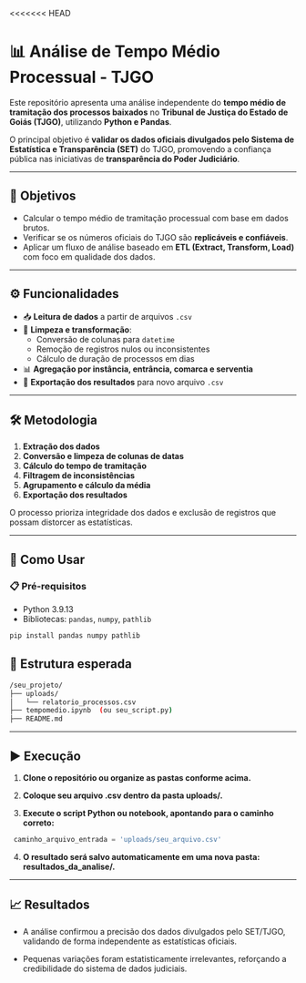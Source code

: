 <<<<<<< HEAD
# 📊 Análise de Tempo Médio Processual - TJGO

Este repositório apresenta uma análise independente do **tempo médio de tramitação dos processos baixados** no **Tribunal de Justiça do Estado de Goiás (TJGO)**, utilizando **Python e Pandas**.

O principal objetivo é **validar os dados oficiais divulgados pelo Sistema de Estatística e Transparência (SET)** do TJGO, promovendo a confiança pública nas iniciativas de **transparência do Poder Judiciário**.

---

## 📌 Objetivos

- Calcular o tempo médio de tramitação processual com base em dados brutos.
- Verificar se os números oficiais do TJGO são **replicáveis e confiáveis**.
- Aplicar um fluxo de análise baseado em **ETL (Extract, Transform, Load)** com foco em qualidade dos dados.

---

## ⚙️ Funcionalidades

- 📥 **Leitura de dados** a partir de arquivos `.csv`
- 🧹 **Limpeza e transformação**:
  - Conversão de colunas para `datetime`
  - Remoção de registros nulos ou inconsistentes
  - Cálculo de duração de processos em dias
- 📊 **Agregação por instância, entrância, comarca e serventia**
- 💾 **Exportação dos resultados** para novo arquivo `.csv`

---

## 🛠️ Metodologia

1. **Extração dos dados**
2. **Conversão e limpeza de colunas de datas**
3. **Cálculo do tempo de tramitação**
4. **Filtragem de inconsistências**
5. **Agrupamento e cálculo da média**
6. **Exportação dos resultados**

O processo prioriza integridade dos dados e exclusão de registros que possam distorcer as estatísticas.

---

## 🚀 Como Usar

### 📋 Pré-requisitos

- Python 3.9.13  
- Bibliotecas: `pandas`, `numpy`, `pathlib`

```bash
pip install pandas numpy pathlib
```

## 📂 Estrutura esperada
```bash
/seu_projeto/
├── uploads/
│   └── relatorio_processos.csv
├── tempomedio.ipynb  (ou seu_script.py)
├── README.md
```
---

## ▶️ Execução

1. **Clone o repositório ou organize as pastas conforme acima.**

2. **Coloque seu arquivo .csv dentro da pasta uploads/.**

3. **Execute o script Python ou notebook, apontando para o caminho correto:**

```python
 caminho_arquivo_entrada = 'uploads/seu_arquivo.csv'
```

4. **O resultado será salvo automaticamente em uma nova pasta: resultados_da_analise/.**

---

## 📈 Resultados

- A análise confirmou a precisão dos dados divulgados pelo SET/TJGO, validando de forma independente as estatísticas oficiais.

- Pequenas variações foram estatisticamente irrelevantes, reforçando a credibilidade do sistema de dados judiciais.

